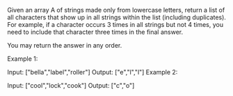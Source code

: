 Given an array A of strings made only from lowercase letters, return a list of all characters that show up in all strings within the list (including duplicates).  For example, if a character occurs 3 times in all strings but not 4 times, you need to include that character three times in the final answer.

You may return the answer in any order.



Example 1:

Input: ["bella","label","roller"]
Output: ["e","l","l"]
Example 2:

Input: ["cool","lock","cook"]
Output: ["c","o"]
